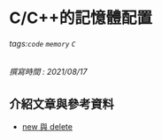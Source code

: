 # C/C++的記憶體配置
###### tags:`code` `memory` `C`
###### 撰寫時間 : 2021/08/17



## 介紹文章與參考資料
- [new 與 delete](https://openhome.cc/Gossip/CppGossip/newDelete.html)